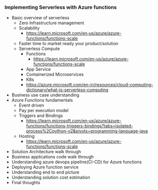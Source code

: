 <b><h3>Implementing Serverless with Azure functions</h3></b>

- Basic overview of serverless
  - Zero Infrastructure management
  - Scalability
    - https://learn.microsoft.com/en-us/azure/azure-functions/functions-scale
  - Faster time to market ready your product/solution
  - Serverless Compute
    - Functions
      - https://learn.microsoft.com/en-us/azure/azure-functions/functions-scale
    - App Service
    - Containerized Microservices
    - K8s
    - https://azure.microsoft.com/en-in/resources/cloud-computing-dictionary/what-is-serverless-computing
- Business use case understanding
- Azure Functions fundamentals
  - Event driven
  - Pay per execution model
  - Triggers and Bindings
    - https://learn.microsoft.com/en-us/azure/azure-functions/functions-triggers-bindings?tabs=isolated-process%2Cpython-v2&pivots=programming-language-java
  - Hosting
    - https://learn.microsoft.com/en-us/azure/azure-functions/functions-scale
- Solution Architecture walk through
- Business applications code walk through
- Understanding azure devops pipeline(CI-CD) for Azure functions
- Deploying Azure function service
- Understanding end to end picture
- Understanding solution cost estimation
- Final thoughts
